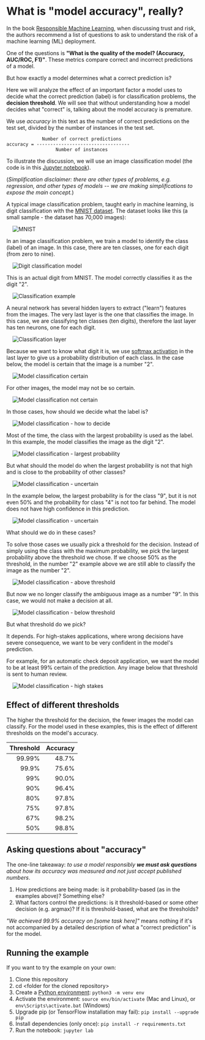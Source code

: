 # What is "model accuracy", really?

In the book [Responsible Machine Learning](https://www.h2o.ai/resources/ebook/responsible-machine-learning/),
when discussing trust and risk, the authors recommend a list of questions to ask to understand the
risk of a machine learning (ML) deployment.

One of the questions is **"What is the quality of the model? (Accuracy, AUC/ROC, F1)"**. These
metrics compare correct and incorrect predictions of a model.

But how exactly a model determines what a correct prediction is?

Here we will analyze the effect of an important factor a model uses to decide what the correct
prediction (label) is for classification problems, the **decision threshold**. We will see that
without understanding how a model decides what "correct" is, talking about the model accuracy
is premature.

We use _accuracy_ in this text as the number of correct predictions on the test set, divided by the
number of instances in the test set.

```text
             Number of correct predictions
accuracy = ----------------------------------
                  Number of instances
```

To illustrate the discussion, we will use an image classification model (the code is in this
[Jupyter notebook](./softmax-thresholds.ipynb)).

(_Simplification disclaimer: there are other types of problems, e.g. regression, and other types of
models -- we are making simplifications to expose the main concept._)

A typical image classification problem, taught early in machine learning, is digit classification with the
[MNIST dataset](http://yann.lecun.com/exdb/mnist/). The dataset looks like this (a small sample -
the dataset has 70,000 images):

&nbsp;&nbsp;&nbsp;&nbsp;![MNIST](./pics/mnist.png)

In an image classification problem, we train a model to identify the class (label) of an image.
In this case, there are ten classes, one for each digit (from zero to nine).

&nbsp;&nbsp;&nbsp;&nbsp;![Digit classification model](./pics/digit-classification-model.png)

This is an actual digit from MNIST. The model correctly classifies it as the digit "2".

&nbsp;&nbsp;&nbsp;&nbsp;![Classification example](./pics/digit-classification-example.png)

A neural network has several hidden layers to extract ("learn") features from the images. The very
last layer is the one that classifies the image. In this case, we are classifying ten classes (ten
digits), therefore the last layer has ten neurons, one for each digit.

&nbsp;&nbsp;&nbsp;&nbsp;![Classification layer](./pics/classification-layer.png)

Because we want to know what digit it is, we use [softmax activation](https://www.tensorflow.org/api_docs/python/tf/keras/activations/softmax)
in the last layer to give us a probability distribution of each class. In the case below, the model
is certain that the image is a number "2".

&nbsp;&nbsp;&nbsp;&nbsp;![Model classification certain](./pics/model-classification-certain.png)

For other images, the model may not be so certain.

&nbsp;&nbsp;&nbsp;&nbsp;![Model classification not certain](./pics/model-classification-not-certain.png)

In those cases, how should we decide what the label is?

&nbsp;&nbsp;&nbsp;&nbsp;![Model classification - how to decide](./pics/model-classification-how-to-decide.png)

Most of the time, the class with the largest probability is used as the label. In this example, the
model classifies the image as the digit "2".

&nbsp;&nbsp;&nbsp;&nbsp;![Model classification - largest probability](./pics/model-classification-use-largest.png)

But what should the model do when the largest probability is not that high and is close to the
probability of other classes?

&nbsp;&nbsp;&nbsp;&nbsp;![Model classification - uncertain](./pics/model-classification-uncertain.png)

In the example below, the largest probability is for the class "9", but it is not even 50% and the
probability for class "4" is not too far behind. The model does not have high confidence in this
prediction.

&nbsp;&nbsp;&nbsp;&nbsp;![Model classification - uncertain](./pics/model-classification-uncertain2.png)

What should we do in these cases?

To solve those cases we usually pick a threshold for the decision. Instead of simply using the class
with the maximum probability, we pick the largest probability above the threshold we chose. If we
choose 50% as the threshold, in the number "2" example above we are still able to classify the image
as the number "2".

&nbsp;&nbsp;&nbsp;&nbsp;![Model classification - above threshold](./pics/model-classification-threshold-above.png)

But now we no longer classify the ambiguous image as a number "9". In this case, we would not make
a decision at all.

&nbsp;&nbsp;&nbsp;&nbsp;![Model classification - below threshold](./pics/model-classification-threshold-below.png)

But what threshold do we pick?

It depends. For high-stakes applications, where wrong decisions have severe consequence, we want to
be very confident in the model's prediction.

For example, for an automatic check deposit application, we want the model to be at least 99%
certain of the prediction. Any image below that threshold is sent to human review.

&nbsp;&nbsp;&nbsp;&nbsp;![Model classification - high stakes](./pics/model-classification-high-stakes.png)

## Effect of different thresholds

The higher the threshold for the decision, the fewer images the model can classify. For the model
used in these examples, this is the effect of different thresholds on the model's accuracy.

| Threshold | Accuracy |
| --------: | -------: |
|    99.99% |    48.7% |
|     99.9% |    75.6% |
|       99% |    90.0% |
|       90% |    96.4% |
|       80% |    97.8% |
|       75% |    97.8% |
|       67% |    98.2% |
|       50% |    98.8% |

## Asking questions about "accuracy"

The one-line takeaway: _to use a model responsibly **we must ask questions** about how its accuracy
was measured and not just accept published numbers_.

1. How predictions are being made: is it probability-based (as in the examples above)? Something
   else?
1. What factors control the predictions: is it threshold-based or some other decision (e.g. argmax)?
   If it is threshold-based, what are the thresholds?

_"We achieved 99.9% accuracy on [some task here]"_ means nothing if it's not accompanied by a
detailed description of what a "correct prediction" is for the model.

## Running the example

If you want to try the example on your own:

1. Clone this repository
1. cd &lt;folder for the cloned repository&gt;
1. Create a [Python environment](https://docs.python.org/3/tutorial/venv.html): `python3 -m venv env`
1. Activate the environment: `source env/bin/activate` (Mac and Linux), or `env\Scripts\activate.bat` (Windows)
1. Upgrade pip (or TensorFlow installation may fail): `pip install --upgrade pip`
1. Install dependencies (only once): `pip install -r requirements.txt`
1. Run the notebook: `jupyter lab`
